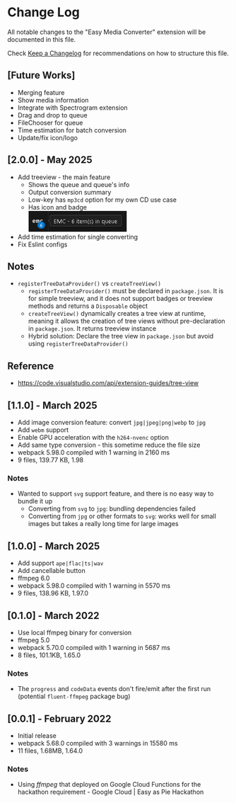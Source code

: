 # Change Log

All notable changes to the "Easy Media Converter" extension will be documented in this file.

Check [Keep a Changelog](http://keepachangelog.com) for recommendations on how to structure this file.

## [Future Works]
- Merging feature
- Show media information
- Integrate with Spectrogram extension
- Drag and drop to queue
- FileChooser for queue
- Time estimation for batch conversion
- Update/fix icon/logo

## [2.0.0] - May 2025
- Add treeview - the main feature
  - Shows the queue and queue's info
  - Output conversion summary
  - Low-key has `mp3cd` option for my own CD use case
  - Has icon and badge \
    ![treeview](/media/vscodeignore/treeview.png)
- Add time estimation for single converting
- Fix Eslint configs

## Notes
- `registerTreeDataProvider()` vs `createTreeView()`
  - `registerTreeDataProvider()` must be declared in `package.json`. It is for simple treeview, and it does not support badges or treeview methods and returns a `Disposable` object
  - `createTreeView()` dynamically creates a tree view at runtime, meaning it allows the creation of tree views without pre-declaration in `package.json`. It returns treeview instance
  - Hybrid solution: Declare the tree view in `package.json` but avoid using `registerTreeDataProvider()`
## Reference
- https://code.visualstudio.com/api/extension-guides/tree-view

## [1.1.0] - March 2025
- Add image conversion feature: convert `jpg|jpeg|png|webp` to `jpg`
- Add `webm` support
- Enable GPU acceleration with the `h264-nvenc` option
- Add same type conversion - this sometime reduce the file size
- webpack 5.98.0 compiled with 1 warning in 2160 ms
- 9 files, 139.77 KB, 1.98

### Notes
- Wanted to support `svg` support feature, and there is no easy way to bundle it up
  - Converting from `svg` to `jpg`: bundling dependencies failed
  - Converting from `jpg` or other formats to `svg`: works well for small images but takes a really long time for large images

## [1.0.0] - March 2025
- Add support `ape|flac|ts|wav`
- Add cancellable button
- ffmpeg 6.0
- webpack 5.98.0 compiled with 1 warning in 5570 ms
- 9 files, 138.96 KB, 1.97.0

## [0.1.0] - March 2022
- Use local ffmpeg binary for conversion
- ffmpeg 5.0
- webpack 5.70.0 compiled with 1 warning in 5687 ms
- 8 files, 101.1KB, 1.65.0

### Notes
- The `progress` and `codeData` events don't fire/emit after the first run (potential `fluent-ffmpeg` package bug)

## [0.0.1] - February 2022
- Initial release
- webpack 5.68.0 compiled with 3 warnings in 15580 ms
- 11 files, 1.68MB, 1.64.0

### Notes
- Using *ffmpeg* that deployed on Google Cloud Functions for the hackathon requirement - Google Cloud | Easy as Pie Hackathon
